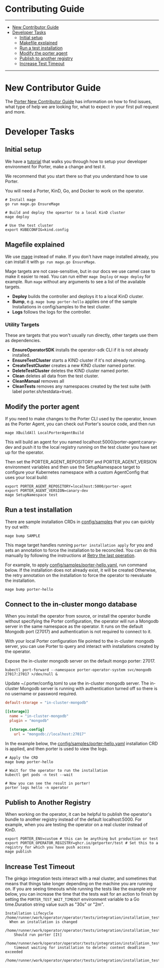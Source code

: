 # Contributing Guide

---
* [New Contributor Guide](#new-contributor-guide)
* [Developer Tasks](#developer-tasks)
  * [Initial setup](#initial-setup)
  * [Makefile explained](#makefile-explained)
  * [Run a test installation](#run-a-test-installation)  
  * [Modify the porter agent](#modify-the-porter-agent)
  * [Publish to another registry](#publish-to-another-registry)
  * [Increase Test Timeout](#increase-test-timeout)
---

# New Contributor Guide

The [Porter New Contributor Guide](https://porter.sh/src/CONTRIBUTING.md) has information on how to find issues, what
type of help we are looking for, what to expect in your first pull request and
more.

# Developer Tasks

## Initial setup

We have a [tutorial] that walks you through how to setup your developer
environment for Porter, make a change and test it.

We recommend that you start there so that you understand how to use Porter.

You will need a Porter, KinD, Go, and Docker to work on the operator.

[tutorial]: https://porter.sh/contribute/tutorial/

```
# Install mage
go run mage.go EnsureMage

# Build and deploy the opeartor to a local KinD cluster
mage deploy

# Use the test cluster
export KUBECONFIG=kind.config
```

## Magefile explained

We use [mage](https://magefile.org) instead of make. If you don't have mage installed already,
you can install it with `go run mage.go EnsureMage`.

[mage]: https://magefile.org

Mage targets are not case-sensitive, but in our docs we use camel case to make
it easier to read. You can run either `mage Deploy` or `mage deploy` for
example. Run `mage` without any arguments to see a list of the available targets.

* **Deploy** builds the controller and deploys it to a local KinD cluster.
* **Bump**, e.g. `mage bump porter-hello` applies one of the sample Installations in config/samples to the test cluster.
* **Logs** follows the logs for the controller.

### Utility Targets
These are targets that you won't usually run directly, other targets use them as dependencies.

* **EnsureOperatorSDK** installs the operator-sdk CLI if it is not already installed.
* **EnsureTestCluster** starts a KIND cluster if it's not already running.
* **CreateTestCluster** creates a new KIND cluster named porter.
* **DeleteTestCluster** deletes the KIND cluster named porter.
* **Clean** deletes all data from the test cluster.
* **CleanManual** removes all 
* **CleanTests** removes any namespaces created by the test suite (with label porter.sh/testdata=true).

## Modify the porter agent

If you need to make changes to the Porter CLI used by the operator, known as the Porter Agent,
you can check out Porter's source code, and then run

```
mage XBuildAll LocalPorterAgentBuild
```

This will build an agent for you named localhost:5000/porter-agent:canary-dev and push
it to the local registry running on the test cluster you have set up for the operator.

Then set the PORTER_AGENT_REPOSITORY and PORTER_AGENT_VERSION environment variables and
then use the SetupNamespace target to configure your Kubernetes namespace with a custom
AgentConfig that uses your local build:

```
export PORTER_AGENT_REPOSITORY=localhost:5000/porter-agent
export PORTER_AGENT_VERSION=canary-dev
mage SetupNamespace test
```


## Run a test installation

There are sample installation CRDs in [config/samples](/config/samples) that you can quickly try out with:

```
mage bump SAMPLE
```

This mage target handles running `porter installation apply` for you and sets an annotation to force the installation to be reconciled.
You can do this manually by following the instructions at [Retry the last operation](https://release-v1.porter.sh/operator/quickstart/#retry-the-last-operation).

For example, to apply [config/samples/porter-hello.yaml](/config/samples]/porter-hello.yaml), run command below.
If the installation does not already exist, it will be created
Otherwise, the retry annotation on the installation to force the operator to reevaluate the installation.

```
mage bump porter-hello
```


## Connect to the in-cluster mongo database

When you install the operator from source, or install the operator bundle without specifying the Porter configuration, the operator will run a Mongodb server in the same namespace as the operator.
It runs on the default Mongodb port (27017) and authentication is not required to connect to it.

With your local Porter configuration file pointed to the in-cluster mongodb server, you can use Porter to query and interact with installations created by the operator.

Expose the in-cluster mongodb server on the default mongo porter: 27017.
```
kubectl port-forward --namespace porter-operator-system svc/mongodb 27017:27017 >/dev/null &
```

Update ~/.porter/config.toml to use the in-cluster mongodb server.
The in-cluster Mongodb server is running with authentication turned off so there is no username or password required.

```toml
default-storage = "in-cluster-mongodb"

[[storage]]
  name = "in-cluster-mongodb"
  plugin = "mongodb"

  [storage.config]
    url = "mongodb://localhost:27017"
```

In the example below, the [config/samples/porter-hello.yaml](/config/samples/porter-hello.yaml) installation CRD is applied,
and then porter is used to view the logs.

```
# Apply the CRD
mage bump porter-hello

# Wait for the operator to run the installation
kubectl get pods -n test --wait 

# Now you can see the result in porter!
porter logs hello -n operator
```

## Publish to Another Registry

When working on the operator, it can be helpful to publish the operator's bundle to another registry instead of the default localhost:5000.
For example, when you are testing the operator on a real cluster instead of KinD.

```
export PORTER_ENV=custom # this can be anything but production or test
export PORTER_OPERATOR_REGISTRY=ghcr.io/getporter/test # Set this to a registry for which you have push access
mage publish
```

## Increase Test Timeout

The ginkgo integration tests interact with a real cluster, and sometimes that means that things take longer depending on the machine you are running on.
If you are seeing timeouts while running the tests like the example error below, you can increase the time that the tests wait for an action to finish by setting the `PORTER_TEST_WAIT_TIMEOUT` environment variable to a Go time.Duration string value such as "30s" or "2m".

```plain
Installation Lifecycle
/home/runner/work/operator/operator/tests/integration/installation_test.go:27
  When an installation is changed
  /home/runner/work/operator/operator/tests/integration/installation_test.go:28
    Should run porter [It]
    /home/runner/work/operator/operator/tests/integration/installation_test.go:29
    timeout waiting for installation to delete: context deadline exceeded
    /home/runner/work/operator/operator/tests/integration/installation_test.go:150
```
